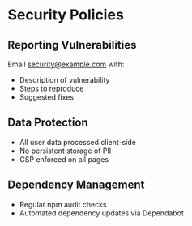 # Security Policies

## Reporting Vulnerabilities
Email security@example.com with:
- Description of vulnerability
- Steps to reproduce
- Suggested fixes

## Data Protection
- All user data processed client-side
- No persistent storage of PII
- CSP enforced on all pages

## Dependency Management
- Regular npm audit checks
- Automated dependency updates via Dependabot
